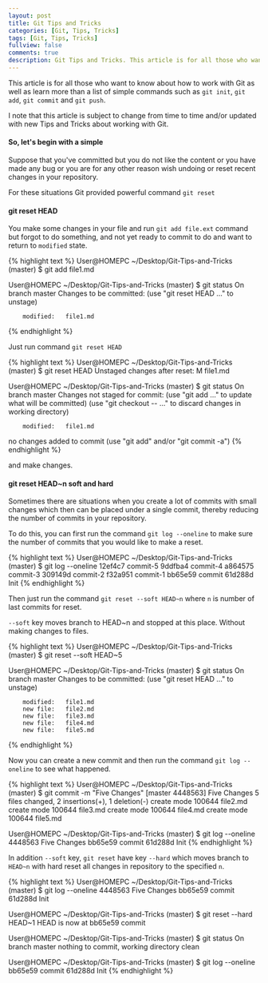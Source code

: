 ```yaml
---
layout: post
title: Git Tips and Tricks
categories: [Git, Tips, Tricks]
tags: [Git, Tips, Tricks]
fullview: false
comments: true
description: Git Tips and Tricks. This article is for all those who want to know about how to work with Git as well as learn more than a list of simple commands such as git init, git add, git commit and git push.
---
```


This article is for all those who want to know about how to work with Git as well as learn more than a list of simple commands
such as ```git init```, ```git add```, ```git commit``` and ```git push```.

I note that this article is subject to change from time to time and/or updated with new Tips and Tricks about working with Git.

#### So, let's begin with a simple

Suppose that you've committed but you do not like the content or you have made any bug or 
you are for any other reason wish undoing or reset recent changes in your repository.

For these situations Git provided powerful command ```git reset```

#### git reset HEAD

You make some changes in your file and run ```git add file.ext``` command
but forgot to do something, and not yet ready to commit to do and want to return to ```modified``` state.

{% highlight text %}
User@HOMEPC ~/Desktop/Git-Tips-and-Tricks (master)
$ git add file1.md

User@HOMEPC ~/Desktop/Git-Tips-and-Tricks (master)
$ git status
On branch master
Changes to be committed:
  (use "git reset HEAD <file>..." to unstage)

        modified:   file1.md
{% endhighlight %}

Just run command ```git reset HEAD```

{% highlight text %}
User@HOMEPC ~/Desktop/Git-Tips-and-Tricks (master)
$ git reset HEAD
Unstaged changes after reset:
M       file1.md

User@HOMEPC ~/Desktop/Git-Tips-and-Tricks (master)
$ git status
On branch master
Changes not staged for commit:
  (use "git add <file>..." to update what will be committed)
  (use "git checkout -- <file>..." to discard changes in working directory)

        modified:   file1.md

no changes added to commit (use "git add" and/or "git commit -a")
{% endhighlight %}

and make changes.

#### git reset HEAD~n soft and hard

Sometimes there are situations when you create a lot of commits with small changes which then can be placed under a single commit, 
thereby reducing the number of commits in your repository.

To do this, you can first run the command ```git log --oneline```
to make sure the number of commits that you would like to make a reset.

{% highlight text %}
User@HOMEPC ~/Desktop/Git-Tips-and-Tricks (master)
$ git log --oneline
12ef4c7 commit-5
9ddfba4 commit-4
a864575 commit-3
309149d commit-2
f32a951 commit-1
bb65e59 commit
61d288d Init
{% endhighlight %}

Then just run the command ```git reset --soft HEAD~n``` where `n` is number of last commits for reset.

```--soft``` key moves branch to HEAD~n and stopped at this place. Without making changes to files.

{% highlight text %}
User@HOMEPC ~/Desktop/Git-Tips-and-Tricks (master)
$ git reset --soft HEAD~5

User@HOMEPC ~/Desktop/Git-Tips-and-Tricks (master)
$ git status
On branch master
Changes to be committed:
  (use "git reset HEAD <file>..." to unstage)

        modified:   file1.md
        new file:   file2.md
        new file:   file3.md
        new file:   file4.md
        new file:   file5.md
{% endhighlight %}

Now you can create a new commit and then run the command ```git log --oneline```
to see what happened.

{% highlight text %}
User@HOMEPC ~/Desktop/Git-Tips-and-Tricks (master)
$ git commit -m "Five Changes"
[master 4448563] Five Changes
 5 files changed, 2 insertions(+), 1 deletion(-)
 create mode 100644 file2.md
 create mode 100644 file3.md
 create mode 100644 file4.md
 create mode 100644 file5.md

User@HOMEPC ~/Desktop/Git-Tips-and-Tricks (master)
$ git log --oneline
4448563 Five Changes
bb65e59 commit
61d288d Init
{% endhighlight %}

In addition ```--soft``` key, ```git reset``` have key ```--hard```
which moves branch to ```HEAD~n``` with hard reset all changes in repository to the specified `n`.

{% highlight text %}
User@HOMEPC ~/Desktop/Git-Tips-and-Tricks (master)
$ git log --oneline
4448563 Five Changes
bb65e59 commit
61d288d Init

User@HOMEPC ~/Desktop/Git-Tips-and-Tricks (master)
$ git reset --hard HEAD~1
HEAD is now at bb65e59 commit

User@HOMEPC ~/Desktop/Git-Tips-and-Tricks (master)
$ git status
On branch master
nothing to commit, working directory clean

User@HOMEPC ~/Desktop/Git-Tips-and-Tricks (master)
$ git log --oneline
bb65e59 commit
61d288d Init
{% endhighlight %}
